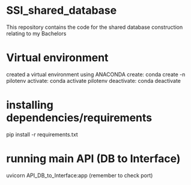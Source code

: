 # SSI_shared_database
This repository contains the code for the shared database construction relating to my Bachelors



# Virtual environment
created a virtual environment using ANACONDA
create: conda create -n pilotenv
activate: conda activate pilotenv
deactivate: conda deactivate

# installing dependencies/requirements
pip install -r requirements.txt

# running main API (DB to Interface)
uvicorn API_DB_to_Interface:app (remember to check port)